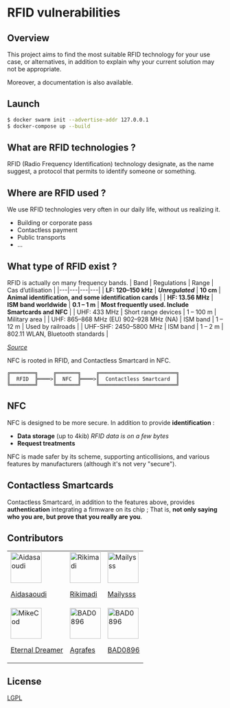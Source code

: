 # RFID vulnerabilities

## Overview

This project aims to find the most suitable RFID technology for your use case, or alternatives, in addition to explain why your current solution may not be appropriate.

Moreover, a documentation is also available.


## Launch

```sh
$ docker swarm init --advertise-addr 127.0.0.1
$ docker-compose up --build
```

## What are RFID technologies ?

RFID (Radio Frequency Identification) technology designate, as the name suggest, a protocol that permits to identify someone or something.

## Where are RFID used ?

We use RFID technologies very often in our daily life, without us realizing it.
- Building or corporate pass
- Contactless payment
- Public transports
- ...

## What type of RFID exist ?

RFID is actually on many frequency bands.
| Band | Regulations | Range | Cas d’utilisation |
|---|---|---|---|
| **LF: 120–150 kHz** | ***Unregulated*** | **10 cm** | **Animal identification, and some identification cards** |
| **HF: 13.56 MHz** | **ISM band worldwide** | **0.1 – 1 m** | **Most frequently used. Include Smartcards and NFC** |
| UHF: 433 MHz | Short range devices | 1 – 100 m | Military area |
| UHF: 865–868 MHz (EU) 902–928 MHz (NA) | ISM band | 1 – 12 m | Used by railroads |
| UHF-SHF: 2450–5800 MHz | ISM band | 1 – 2 m | 802.11 WLAN, Bluetooth standards |

*[Source](https://en.wikipedia.org/wiki/Radio-frequency_identification)*

NFC is rooted in RFID, and Contactless Smartcard in NFC.
```
╔════════╗     ╔═══════╗     ╔═════════════════════════╗
║  RFID  ╠════>║  NFC  ╠════>║  Contactless Smartcard  ║
╚════════╝     ╚═══════╝     ╚═════════════════════════╝
```

## NFC

NFC is designed to be more secure. In addition to provide **identification** :
- **Data storage** (up to 4kib) *RFID data is on a few bytes*
- **Request treatments**

NFC is made safer by its scheme, supporting anticollisions, and various features by manufacturers (although it's not very "secure").


## Contactless Smartcards

Contactless Smartcard, in addition to the features above, provides **authentication** integrating a firmware on its chip ;
That is, __not only saying who you are, but prove that you really are you__.


## Contributors

||||
|-|-|-|
| [<img src="https://avatars.githubusercontent.com/u/113185371?v=4" alt="Aidasaoudi" width="72" height="72" /><p>Aidasaoudi</p>](https://github.com/Aidasaoudi) | [<img src="https://avatars.githubusercontent.com/u/63343872?v=4" alt="Rikimadi" width="72" height="72" /><p>Rikimadi</p>](https://github.com/Rikimadi) | [<img src="https://avatars.githubusercontent.com/u/79757319?v=4" alt="Mailysss" width="72" height="72" /><p>Mailysss</p>](https://github.com/Mailysss) |
| [<img src="https://avatars.githubusercontent.com/u/43148386?v=4" alt="MikeCod" width="72" height="72" /><p>Eternal Dreamer</p>](https://github.com/MikeCod) | [<img src="https://avatars.githubusercontent.com/u/92798770?v=4" alt="BAD0896" width="72" height="72" /><p>Agrafes</p>](https://github.com/Agrafes) | [<img src="https://avatars.githubusercontent.com/u/113607960?v=4" alt="BAD0896" width="72" height="72" /><p>BAD0896</p>](https://github.com/badrou0809) |

## License

[LGPL](LICENSE)